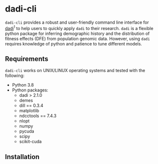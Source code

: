 # dadi-cli

`dadi-cli` provides a robust and user-friendly command line interface for [dadi](https://dadi.readthedocs.io)<sup>1</sup> to help users to quickly apply `dadi` to their research. `dadi` is a flexible python package for inferring demographic history and the distribution of fitness effects (DFE) from population genomic data. However, using `dadi` requires knowledge of python and patience to tune different models.

## Requirements

`dadi-cli` works on UNIX/LINUX operating systems and tested with the following:

- Python 3.8
- Python packages:
	- dadi > 2.1.0
	- demes
	- dill == 0.3.4
	- matplotlib
	- ndcctools == 7.4.3
	- nlopt
	- numpy
	- pycuda
	- scipy
	- scikit-cuda

## Installation
